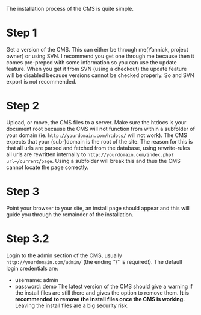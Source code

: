 The installation process of the CMS is quite simple.

# Step 1 #
Get a version of the CMS. This can either be through me(Yannick, project owner) or using SVN. I recommend you get one through me because then it comes pre-preped with some information so you can use the update feature.
When you get it from SVN (using a checkout) the update feature will be disabled because versions cannot be checked properly. So and SVN export is not recommended.

# Step 2 #
Upload, or move, the CMS files to a server. Make sure the htdocs is your document root because the CMS will not function from within a subfolder of your domain (ie. `http://yourdomain.com/htdocs/` will not work). The CMS expects that your (sub-)domain is the root of the site.
The reason for this is that all urls are parsed and fetched from the database, using rewrite-rules all urls are rewritten internally to `http://yourdomain.com/index.php?url=/current/page`. Using a subfolder will break this and thus the CMS cannot locate the page correctly.

# Step 3 #
Point your browser to your site, an install page should appear and this will guide you through the remainder of the installation.

# Step 3.2 #
Login to the admin section of the CMS, usually `http://yourdomain.com/admin/` (the ending "/" is required!). The default login credentials are:
  * username: admin
  * password: demo
The latest version of the CMS should give a warning if the install files are still there and gives the option to remove them. **It is recommended to remove the install files once the CMS is working.** Leaving the install files are a big security risk.